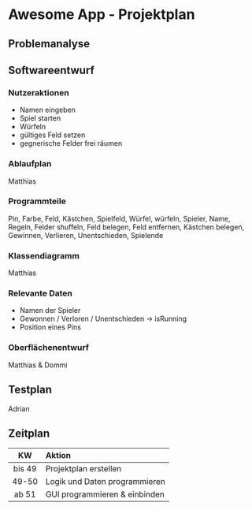 # Awesome App - Projektplan

## Problemanalyse

## Softwareentwurf

### Nutzeraktionen
- Namen eingeben
- Spiel starten
- Würfeln
- gültiges Feld setzen
- gegnerische Felder frei räumen

### Ablaufplan
Matthias

### Programmteile
Pin, Farbe, Feld, Kästchen, Spielfeld, Würfel, würfeln, Spieler, Name, Regeln, Felder shuffeln, Feld belegen, Feld entfernen, Kästchen belegen, Gewinnen, Verlieren, Unentschieden, Spielende

### Klassendiagramm
Matthias

### Relevante Daten
- Namen der Spieler
- Gewonnen / Verloren / Unentschieden -> isRunning
- Position eines Pins

### Oberflächenentwurf
Matthias & Dommi

## Testplan
Adrian

## Zeitplan

|KW|Aktion|
|:----:|:----|
|bis 49|Projektplan erstellen|
|49-50|Logik und Daten programmieren|
|ab 51|GUI programmieren & einbinden|